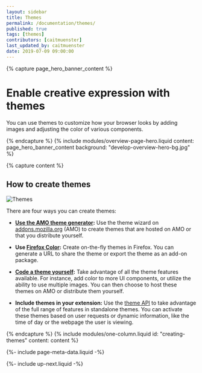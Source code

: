 ```yaml
---
layout: sidebar
title: Themes
permalink: /documentation/themes/
published: true
tags: [themes]
contributors: [caitmuenster]
last_updated_by: caitmuenster
date: 2019-07-09 09:00:00
---
```


<!-- Overview Page Hero Banner -->

{% capture page_hero_banner_content %}

# Enable creative expression with themes

You can use themes to customize how your browser looks by adding images and adjusting the color of various components.

{% endcapture %}
{% include modules/overview-page-hero.liquid
	content: page_hero_banner_content
	background: "develop-overview-hero-bg.jpg"
%}

<!-- END: Overview Page Hero Banner -->

<!-- Single Column Body Module -->

{% capture content %}

## How to create themes

![Themes](/assets/img/documentation/develop/Themes_fullwidth.jpg)

There are four ways you can create themes:

- **[Use the AMO theme generator](/documentation/themes/using-the-amo-theme-generator):** Use the theme wizard on [addons.mozilla.org](https://addons.mozilla.org) (AMO) to create themes that are hosted on AMO or that you distribute yourself.

- **Use [Firefox Color](https://color.firefox.com):** Create on-the-fly themes in Firefox. You can generate a URL to share the theme or export the theme as an add-on package.

- **[Code a theme yourself](https://developer.mozilla.org/docs/Mozilla/Add-ons/Themes/Theme_concepts):** Take advantage of all the theme features available. For instance, add color to more UI components, or utilize the ability to use multiple images. You can then choose to host these themes on AMO or distribute them yourself.

- **Include themes in your extension:** Use the [theme API](https://developer.mozilla.org/docs/Mozilla/Add-ons/WebExtensions/API/theme) to take advantage of the full range of features in standalone themes. You can activate these themes based on user requests or dynamic information, like the time of day or the webpage the user is viewing.

{% endcapture %}
{% include modules/one-column.liquid
	id: "creating-themes"
	content: content
%}

<!-- END: Single Column Body Module -->

<!-- Meta Data -->

{%- include page-meta-data.liquid -%}

<!-- END: Meta Data -->

<!-- Up Next -->

{%- include up-next.liquid -%}

<!-- END: Up Next -->
